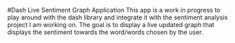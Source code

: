 #Dash Live Sentiment Graph Application
This app is a work in progress to play around with the dash library and integrate it with the sentiment analysis project I am working on. The goal is to display a live updated graph that displays the sentiment towards the word/words chosen by  the user.